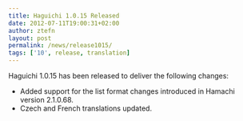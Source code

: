 ```yaml
---
title: Haguichi 1.0.15 Released
date: 2012-07-11T19:00:31+02:00
author: ztefn
layout: post
permalink: /news/release1015/
tags: ['10', release, translation]
---
```

Haguichi 1.0.15 has been released to deliver the following changes:

  * Added support for the list format changes introduced in Hamachi version 2.1.0.68.
  * Czech and French translations updated.
